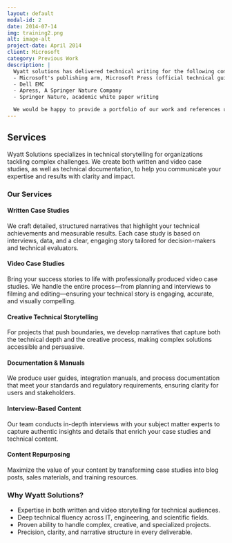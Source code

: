 ```yaml
---
layout: default
modal-id: 2
date: 2014-07-14
img: training2.png
alt: image-alt
project-date: April 2014
client: Microsoft
category: Previous Work
description: |
  Wyatt solutions has delivered technical writing for the following companies:
  - Microsoft's publishing arm, Microsoft Press (official technical guides that are widely used)
  - Dell EMC
  - Apress, A Springer Nature Company
  - Springer Nature, academic white paper writing

  We would be happy to provide a portfolio of our work and references upon request.
---
```


## Services

Wyatt Solutions specializes in technical storytelling for organizations tackling complex challenges. We create both written and video case studies, as well as technical documentation, to help you communicate your expertise and results with clarity and impact.

### Our Services

#### Written Case Studies

We craft detailed, structured narratives that highlight your technical achievements and measurable results. Each case study is based on interviews, data, and a clear, engaging story tailored for decision-makers and technical evaluators.

#### Video Case Studies

Bring your success stories to life with professionally produced video case studies. We handle the entire process—from planning and interviews to filming and editing—ensuring your technical story is engaging, accurate, and visually compelling.

#### Creative Technical Storytelling

For projects that push boundaries, we develop narratives that capture both the technical depth and the creative process, making complex solutions accessible and persuasive.

#### Documentation & Manuals

We produce user guides, integration manuals, and process documentation that meet your standards and regulatory requirements, ensuring clarity for users and stakeholders.

#### Interview-Based Content

Our team conducts in-depth interviews with your subject matter experts to capture authentic insights and details that enrich your case studies and technical content.

#### Content Repurposing

Maximize the value of your content by transforming case studies into blog posts, sales materials, and training resources.

### Why Wyatt Solutions?

- Expertise in both written and video storytelling for technical audiences.
- Deep technical fluency across IT, engineering, and scientific fields.
- Proven ability to handle complex, creative, and specialized projects.
- Precision, clarity, and narrative structure in every deliverable.
